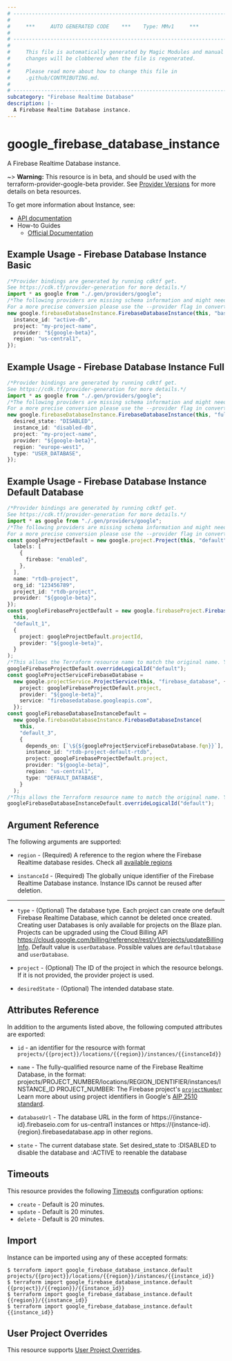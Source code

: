 ```yaml
---
# ----------------------------------------------------------------------------
#
#     ***     AUTO GENERATED CODE    ***    Type: MMv1     ***
#
# ----------------------------------------------------------------------------
#
#     This file is automatically generated by Magic Modules and manual
#     changes will be clobbered when the file is regenerated.
#
#     Please read more about how to change this file in
#     .github/CONTRIBUTING.md.
#
# ----------------------------------------------------------------------------
subcategory: "Firebase Realtime Database"
description: |-
  A Firebase Realtime Database instance.
---
```


# google\_firebase\_database\_instance

A Firebase Realtime Database instance.

\~> **Warning:** This resource is in beta, and should be used with the terraform-provider-google-beta provider.
See [Provider Versions](https://terraform.io/docs/providers/google/guides/provider_versions.html) for more details on beta resources.

To get more information about Instance, see:

* [API documentation](https://firebase.google.com/docs/reference/rest/database/database-management/rest)
* How-to Guides
  * [Official Documentation](https://firebase.google.com/products/realtime-database)

## Example Usage - Firebase Database Instance Basic

```typescript
/*Provider bindings are generated by running cdktf get.
See https://cdk.tf/provider-generation for more details.*/
import * as google from "./.gen/providers/google";
/*The following providers are missing schema information and might need manual adjustments to synthesize correctly: google.
For a more precise conversion please use the --provider flag in convert.*/
new google.firebaseDatabaseInstance.FirebaseDatabaseInstance(this, "basic", {
  instance_id: "active-db",
  project: "my-project-name",
  provider: "${google-beta}",
  region: "us-central1",
});

```

## Example Usage - Firebase Database Instance Full

```typescript
/*Provider bindings are generated by running cdktf get.
See https://cdk.tf/provider-generation for more details.*/
import * as google from "./.gen/providers/google";
/*The following providers are missing schema information and might need manual adjustments to synthesize correctly: google.
For a more precise conversion please use the --provider flag in convert.*/
new google.firebaseDatabaseInstance.FirebaseDatabaseInstance(this, "full", {
  desired_state: "DISABLED",
  instance_id: "disabled-db",
  project: "my-project-name",
  provider: "${google-beta}",
  region: "europe-west1",
  type: "USER_DATABASE",
});

```

## Example Usage - Firebase Database Instance Default Database

```typescript
/*Provider bindings are generated by running cdktf get.
See https://cdk.tf/provider-generation for more details.*/
import * as google from "./.gen/providers/google";
/*The following providers are missing schema information and might need manual adjustments to synthesize correctly: google.
For a more precise conversion please use the --provider flag in convert.*/
const googleProjectDefault = new google.project.Project(this, "default", {
  labels: [
    {
      firebase: "enabled",
    },
  ],
  name: "rtdb-project",
  org_id: "123456789",
  project_id: "rtdb-project",
  provider: "${google-beta}",
});
const googleFirebaseProjectDefault = new google.firebaseProject.FirebaseProject(
  this,
  "default_1",
  {
    project: googleProjectDefault.projectId,
    provider: "${google-beta}",
  }
);
/*This allows the Terraform resource name to match the original name. You can remove the call if you don't need them to match.*/
googleFirebaseProjectDefault.overrideLogicalId("default");
const googleProjectServiceFirebaseDatabase =
  new google.projectService.ProjectService(this, "firebase_database", {
    project: googleFirebaseProjectDefault.project,
    provider: "${google-beta}",
    service: "firebasedatabase.googleapis.com",
  });
const googleFirebaseDatabaseInstanceDefault =
  new google.firebaseDatabaseInstance.FirebaseDatabaseInstance(
    this,
    "default_3",
    {
      depends_on: [`\${${googleProjectServiceFirebaseDatabase.fqn}}`],
      instance_id: "rtdb-project-default-rtdb",
      project: googleFirebaseProjectDefault.project,
      provider: "${google-beta}",
      region: "us-central1",
      type: "DEFAULT_DATABASE",
    }
  );
/*This allows the Terraform resource name to match the original name. You can remove the call if you don't need them to match.*/
googleFirebaseDatabaseInstanceDefault.overrideLogicalId("default");

```

## Argument Reference

The following arguments are supported:

*   `region` -
    (Required)
    A reference to the region where the Firebase Realtime database resides.
    Check all [available regions](https://firebase.google.com/docs/projects/locations#rtdb-locations)

*   `instanceId` -
    (Required)
    The globally unique identifier of the Firebase Realtime Database instance.
    Instance IDs cannot be reused after deletion.

***

*   `type` -
    (Optional)
    The database type.
    Each project can create one default Firebase Realtime Database, which cannot be deleted once created.
    Creating user Databases is only available for projects on the Blaze plan.
    Projects can be upgraded using the Cloud Billing API https://cloud.google.com/billing/reference/rest/v1/projects/updateBillingInfo.
    Default value is `userDatabase`.
    Possible values are `defaultDatabase` and `userDatabase`.

*   `project` - (Optional) The ID of the project in which the resource belongs.
    If it is not provided, the provider project is used.

*   `desiredState` - (Optional) The intended database state.

## Attributes Reference

In addition to the arguments listed above, the following computed attributes are exported:

*   `id` - an identifier for the resource with format `projects/{{project}}/locations/{{region}}/instances/{{instanceId}}`

*   `name` -
    The fully-qualified resource name of the Firebase Realtime Database, in the
    format: projects/PROJECT\_NUMBER/locations/REGION\_IDENTIFIER/instances/INSTANCE\_ID
    PROJECT\_NUMBER: The Firebase project's [`projectNumber`](https://firebase.google.com/docs/reference/firebase-management/rest/v1beta1/projects#FirebaseProject.FIELDS.project_number)
    Learn more about using project identifiers in Google's [AIP 2510 standard](https://google.aip.dev/cloud/2510).

*   `databaseUrl` -
    The database URL in the form of https://{instance-id}.firebaseio.com for us-central1 instances
    or https://{instance-id}.{region}.firebasedatabase.app in other regions.

*   `state` -
    The current database state. Set desired\_state to :DISABLED to disable the database and :ACTIVE to reenable the database

## Timeouts

This resource provides the following
[Timeouts](https://developer.hashicorp.com/terraform/plugin/sdkv2/resources/retries-and-customizable-timeouts) configuration options:

* `create` - Default is 20 minutes.
* `update` - Default is 20 minutes.
* `delete` - Default is 20 minutes.

## Import

Instance can be imported using any of these accepted formats:

```console
$ terraform import google_firebase_database_instance.default projects/{{project}}/locations/{{region}}/instances/{{instance_id}}
$ terraform import google_firebase_database_instance.default {{project}}/{{region}}/{{instance_id}}
$ terraform import google_firebase_database_instance.default {{region}}/{{instance_id}}
$ terraform import google_firebase_database_instance.default {{instance_id}}
```

## User Project Overrides

This resource supports [User Project Overrides](https://registry.terraform.io/providers/hashicorp/google/latest/docs/guides/provider_reference#user_project_override).
